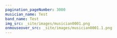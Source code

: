 ```yaml
---
pagination_pageNumber: 3000
musician_name: Test
band_name: Test
img_src: _site/images/musician0001.png
onmouseover_src: _site/images/musician0001.1.png
---
```

